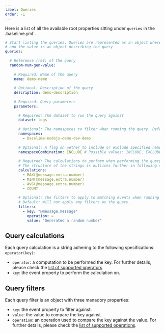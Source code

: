 ```yaml
---
label: Queries
order: -1
---
```


Here is a list of all the available root properties sitting under `queries` in the .baselime.yml`.

```yaml .baselime.yml
# Start listing the queries. Queries are represented as an object where the key is the reference (ref) of the query,
# and the value is an object describing the query 
queries:
  
  # Reference (ref) of the query
  random-num-gen-value:
    
    # Required: Name of the query
    name: demo-name
    
    # Optional: Description of the query
    description: demo-description
    
    # Required: Query parameters
    parameters:
      
      # Required: The dataset to run the query against
      dataset: logs
      
      # Optional: The namespaces to filter when running the query. Default: Will include all available namespaces
      namespaces:
        - baselime-nodejs-demo-dev-demo
      
      # Optional: A flag on wether to include or exclude specified namespaces. Default: INCLUDE
      namespaceCombination: INCLUDE # Possible values: INCLUDE, EXCLUDE
      
      # Required: The calculations to perform when performing the query, represented as an array of strings.
      # The structure of the strings is outlines further in following sections of this page
      calculations:
        - MAX(@message.extra.number)
        - MIN(@message.extra.number)
        - AVG(@message.extra.number)
        - COUNT
      
      # Optional: The filters to apply to matching events when running the query.
      # Default: Will not apply any filters on the query.
      filters:
        - key: "@message.message"
          operation: =
          value: "Generated a random number"
```

## Query calculations

Each query calculation is a string adhering to the following specifications: `operator(key)`:
- `operator`: a computation to be performed the key. For further details, please check the [list of supported operators](../../advanced/supported-operations.md).
- `key`: the event property to perform the calculation on.

## Query filters

Each query filter is an object with three manadory properties:
- `key`: the event property to filter against.
- `value`: the value to compare the key against.
- `operation`: an operation used to compare the key against the value. For further details, please check the [list of supported operations](../../advanced/supported-operations.md).
